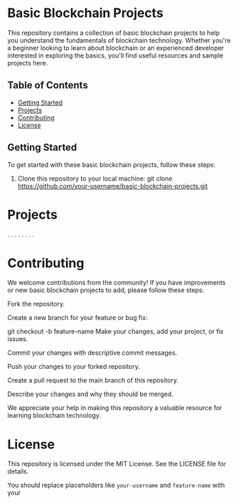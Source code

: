 # Basic Blockchain Projects

This repository contains a collection of basic blockchain projects to help you understand the fundamentals of blockchain technology. Whether you're a beginner looking to learn about blockchain or an experienced developer interested in exploring the basics, you'll find useful resources and sample projects here.

## Table of Contents

- [Getting Started](#getting-started)
- [Projects](#projects)
- [Contributing](#contributing)
- [License](#license)

## Getting Started

To get started with these basic blockchain projects, follow these steps:

1. Clone this repository to your local machine:
   git clone https://github.com/your-username/basic-blockchain-projects.git

# Projects
.
.
.
.
.
.
.
.

# Contributing
We welcome contributions from the community! If you have improvements or new basic blockchain projects to add, please follow these steps:

Fork the repository.

Create a new branch for your feature or bug fix: 

git checkout -b feature-name
Make your changes, add your project, or fix issues.

Commit your changes with descriptive commit messages.

Push your changes to your forked repository.

Create a pull request to the main branch of this repository.

Describe your changes and why they should be merged.

We appreciate your help in making this repository a valuable resource for learning blockchain technology.

# License
This repository is licensed under the MIT License. See the LICENSE file for details.


You should replace placeholders like `your-username` and `feature-name` with your
